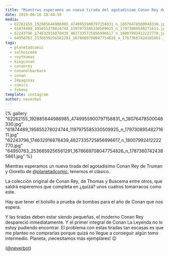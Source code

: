 ```yaml
---
title: "Mientras esperamos un nueva tirada del agotadísimo Conan Rey de Truman y Giorello de @planetadcomic, tenemos el clásico"
date: 2019-06-16 18:44:55
media: 
  - 62262155_192885644986985_4749955900797158831_n_18076478500048330.jpg
  - 61874489_195655278024744_1197975585330509925_n_17973089548271611.jpg
  - 62243796_174632916878439_4827335725856996617_n_18007992412222770.jpg
  - 64950763_2536659256561291_1678669708047754826_n_17873607424385861.jpg
tags: 
  - planetadcomic
  - salbuscema
  - roythomas
  - kingconan
  - conanrey
  - conanelbarbaro
  - conan
  - 24paginas
  - comics
  - tebeos
template: instagram
author: neverbot
---
```


{% gallery "62262155_192885644986985_4749955900797158831_n_18076478500048330.jpg" "61874489_195655278024744_1197975585330509925_n_17973089548271611.jpg" "62243796_174632916878439_4827335725856996617_n_18007992412222770.jpg" "64950763_2536659256561291_1678669708047754826_n_17873607424385861.jpg" %}

Mientras esperamos un nueva tirada del agotadísimo Conan Rey de Truman y Giorello de [@planetadcomic](https://instagram.com/planetadcomic), tenemos el clásico.

La colección original de Conan Rey, de Thomas y Buscema entre otros, que saldrá esperemos que completa en ¿quizá? unos cuatros tomarracos como este.

Hay que tener el bolsillo a prueba de bombas para el año de Conan que nos espera.

Y las tiradas deben estar siendo pequeñas, el moderno Conan Rey despareció inmediatamente. Y el primer integral de Conan La Leyenda no lo estoy pudiendo encontrar. El problema con estas tiradas tan escasas es que me planteo no comprarlas porque quizá no llegue a conseguir algún tomo intermedio. Planeta, ¡necesitamos más ejemplares! 😉

([@neverbot](https://instagram.com/neverbot))
